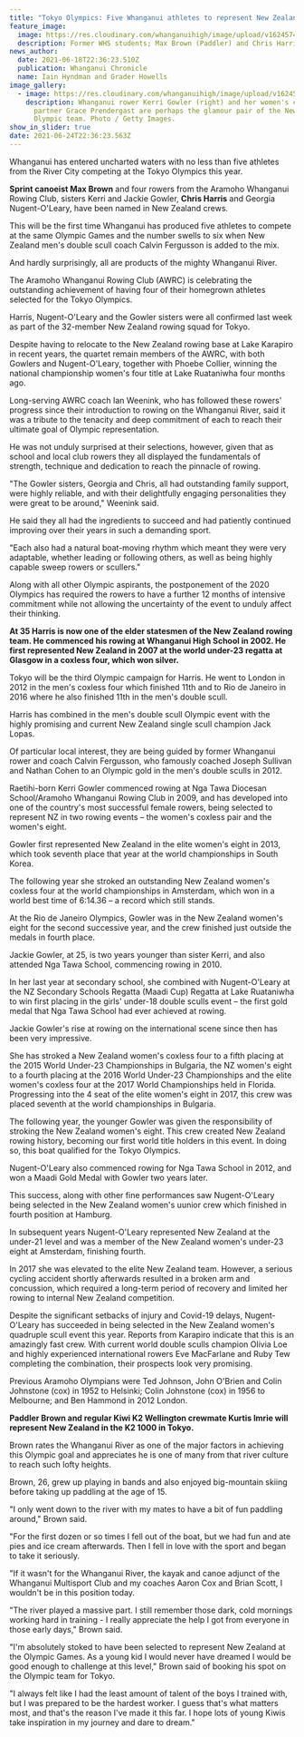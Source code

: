 ```yaml
---
title: "Tokyo Olympics: Five Whanganui athletes to represent New Zealand on water"
feature_image:
  image: https://res.cloudinary.com/whanganuihigh/image/upload/v1624574214/News/Max-and-Chris-Harris.jpg
  description: Former WHS students; Max Brown (Paddler) and Chris Harris (Rower).
news_author:
  date: 2021-06-18T22:36:23.510Z
  publication: Whanganui Chronicle
  name: Iain Hyndman and Grader Howells
image_gallery:
  - image: https://res.cloudinary.com/whanganuihigh/image/upload/v1624574476/News/Kerri_Gowler_Grace_Prendergast._chron_19.6.21.jpg
    description: Whanganui rower Kerri Gowler (right) and her women's coxless pairs
      partner Grace Prendergast are perhaps the glamour pair of the New Zealand
      Olympic team. Photo / Getty Images.
show_in_slider: true
date: 2021-06-24T22:36:23.563Z
---
```

Whanganui has entered uncharted waters with no less than five athletes from the River City competing at the Tokyo Olympics this year.

**Sprint canoeist Max Brown** and four rowers from the Aramoho Whanganui Rowing Club, sisters Kerri and Jackie Gowler, **Chris Harris** and Georgia Nugent-O'Leary, have been named in New Zealand crews.

This will be the first time Whanganui has produced five athletes to compete at the same Olympic Games and the number swells to six when New Zealand men's double scull coach Calvin Fergusson is added to the mix.

And hardly surprisingly, all are products of the mighty Whanganui River.

The Aramoho Whanganui Rowing Club (AWRC) is celebrating the outstanding achievement of having four of their homegrown athletes selected for the Tokyo Olympics.

Harris, Nugent-O'Leary and the Gowler sisters were all confirmed last week as part of the 32-member New Zealand rowing squad for Tokyo.

Despite having to relocate to the New Zealand rowing base at Lake Karapiro in recent years, the quartet remain members of the AWRC, with both Gowlers and Nugent-O'Leary, together with Phoebe Collier, winning the national championship women's four title at Lake Ruataniwha four months ago.

Long-serving AWRC coach Ian Weenink, who has followed these rowers' progress since their introduction to rowing on the Whanganui River, said it was a tribute to the tenacity and deep commitment of each to reach their ultimate goal of Olympic representation.

He was not unduly surprised at their selections, however, given that as school and local club rowers they all displayed the fundamentals of strength, technique and dedication to reach the pinnacle of rowing.

"The Gowler sisters, Georgia and Chris, all had outstanding family support, were highly reliable, and with their delightfully engaging personalities they were great to be around," Weenink said.

He said they all had the ingredients to succeed and had patiently continued improving over their years in such a demanding sport.

"Each also had a natural boat-moving rhythm which meant they were very adaptable, whether leading or following others, as well as being highly capable sweep rowers or scullers."

Along with all other Olympic aspirants, the postponement of the 2020 Olympics has required the rowers to have a further 12 months of intensive commitment while not allowing the uncertainty of the event to unduly affect their thinking.

**At 35 Harris is now one of the elder statesmen of the New Zealand rowing team. He commenced his rowing at Whanganui High School in 2002. He first represented New Zealand in 2007 at the world under-23 regatta at Glasgow in a coxless four, which won silver.**

Tokyo will be the third Olympic campaign for Harris. He went to London in 2012 in the men's coxless four which finished 11th and to Rio de Janeiro in 2016 where he also finished 11th in the men's double scull.

Harris has combined in the men's double scull Olympic event with the highly promising and current New Zealand single scull champion Jack Lopas.

Of particular local interest, they are being guided by former Whanganui rower and coach Calvin Fergusson, who famously coached Joseph Sullivan and Nathan Cohen to an Olympic gold in the men's double sculls in 2012.

Raetihi-born Kerri Gowler commenced rowing at Nga Tawa Diocesan School/Aramoho Whanganui Rowing Club in 2009, and has developed into one of the country's most successful female rowers, being selected to represent NZ in two rowing events – the women's coxless pair and the women's eight.

Gowler first represented New Zealand in the elite women's eight in 2013, which took seventh place that year at the world championships in South Korea.

The following year she stroked an outstanding New Zealand women's coxless four at the world championships in Amsterdam, which won in a world best time of 6:14.36 – a record which still stands.

At the Rio de Janeiro Olympics, Gowler was in the New Zealand women's eight for the second successive year, and the crew finished just outside the medals in fourth place.

Jackie Gowler, at 25, is two years younger than sister Kerri, and also attended Nga Tawa School, commencing rowing in 2010.

In her last year at secondary school, she combined with Nugent-O'Leary at the NZ Secondary Schools Regatta (Maadi Cup) Regatta at Lake Ruataniwha to win first placing in the girls' under-18 double sculls event – the first gold medal that Nga Tawa School had ever achieved at rowing.

Jackie Gowler's rise at rowing on the international scene since then has been very impressive.

She has stroked a New Zealand women's coxless four to a fifth placing at the 2015 World Under-23 Championships in Bulgaria, the NZ women's eight to a fourth placing at the 2016 World Under-23 Championships and the elite women's coxless four at the 2017 World Championships held in Florida. Progressing into the 4 seat of the elite women's eight in 2017, this crew was placed seventh at the world championships in Bulgaria.

The following year, the younger Gowler was given the responsibility of stroking the New Zealand women's eight. This crew created New Zealand rowing history, becoming our first world title holders in this event. In doing so, this boat qualified for the Tokyo Olympics.

Nugent-O'Leary also commenced rowing for Nga Tawa School in 2012, and won a Maadi Gold Medal with Gowler two years later.

This success, along with other fine performances saw Nugent-O'Leary being selected in the New Zealand women's uunior crew which finished in fourth position at Hamburg.

In subsequent years Nugent-O'Leary represented New Zealand at the under-21 level and was a member of the New Zealand women's under-23 eight at Amsterdam, finishing fourth.

In 2017 she was elevated to the elite New Zealand team. However, a serious cycling accident shortly afterwards resulted in a broken arm and concussion, which required a long-term period of recovery and limited her rowing to internal New Zealand competition.

Despite the significant setbacks of injury and Covid-19 delays, Nugent-O'Leary has succeeded in being selected in the New Zealand women's quadruple scull event this year.
Reports from Karapiro indicate that this is an amazingly fast crew. With current world double sculls champion Olivia Loe and highly experienced international rowers Eve MacFarlane and Ruby Tew completing the combination, their prospects look very promising.

Previous Aramoho Olympians were Ted Johnson, John O'Brien and Colin Johnstone (cox) in 1952 to Helsinki; Colin Johnstone (cox) in 1956 to Melbourne; and Ben Hammond in 2012 London.

**Paddler Brown and regular Kiwi K2 Wellington crewmate Kurtis Imrie will represent New Zealand in the K2 1000 in Tokyo.**

Brown rates the Whanganui River as one of the major factors in achieving this Olympic goal and appreciates he is one of many from that river culture to reach such lofty heights.

Brown, 26, grew up playing in bands and also enjoyed big-mountain skiing before taking up paddling at the age of 15.

"I only went down to the river with my mates to have a bit of fun paddling around," Brown said.

"For the first dozen or so times I fell out of the boat, but we had fun and ate pies and ice cream afterwards. Then I fell in love with the sport and began to take it seriously.

"If it wasn't for the Whanganui River, the kayak and canoe adjunct of the Whanganui Multisport Club and my coaches Aaron Cox and Brian Scott, I wouldn't be in this position today.

"The river played a massive part. I still remember those dark, cold mornings working hard in training - I really appreciate the help I got from everyone in those early days," Brown said.

"I'm absolutely stoked to have been selected to represent New Zealand at the Olympic Games. As a young kid I would never have dreamed I would be good enough to challenge at this level," Brown said of booking his spot on the Olympic team for Tokyo.

"I always felt like I had the least amount of talent of the boys I trained with, but I was prepared to be the hardest worker. I guess that's what matters most, and that's the reason I've made it this far. I hope lots of young Kiwis take inspiration in my journey and dare to dream."



